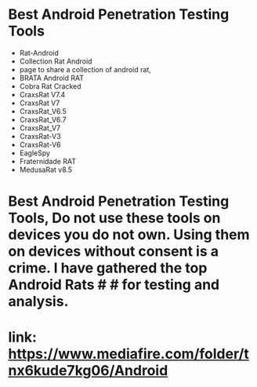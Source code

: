 # Best Android Penetration Testing Tools

* Rat-Android
* Collection Rat Android
* page to share a collection of android rat,
* BRATA Android RAT
* Cobra Rat Cracked
* CraxsRat V7.4
* CraxsRat V7
* CraxsRat_V6.5
* CraxsRat_V6.7
* CraxsRat_V7
* CraxsRat-V3
* CraxsRat-V6
* EagleSpy
* Fraternidade RAT
* MedusaRat v8.5

# Best Android Penetration Testing Tools, Do not use these tools on devices you do not own. Using them on devices without consent is a crime. I have gathered the top Android Rats # # for testing and analysis.


# link: https://www.mediafire.com/folder/tnx6kude7kg06/Android

